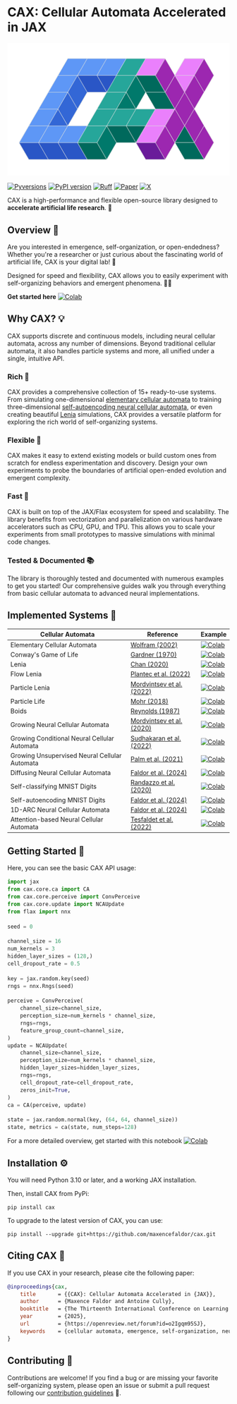 # CAX: Cellular Automata Accelerated in JAX

<div align="center">
	<img src="docs/cax.png" alt="logo"></img>
</div>

[![Pyversions](https://img.shields.io/pypi/pyversions/cax.svg?style=flat)](https://pypi.python.org/pypi/cax)
[![PyPI version](https://badge.fury.io/py/cax.svg)](https://badge.fury.io/py/cax)
[![Ruff](https://img.shields.io/endpoint?url=https://raw.githubusercontent.com/astral-sh/ruff/main/assets/badge/v2.json)](https://github.com/astral-sh/ruff)
[![Paper](http://img.shields.io/badge/paper-arxiv.2410.02651-B31B1B.svg)](https://arxiv.org/abs/2410.02651)
[![X](https://img.shields.io/badge/X-%23000000.svg?style=for-the-badge&logo=X&logoColor=white&style=flat)](https://x.com/maxencefaldor/status/1842211478796918945)

CAX is a high-performance and flexible open-source library designed to **accelerate artificial life research**. 🧬

## Overview 🔎

Are you interested in emergence, self-organization, or open-endedness? Whether you're a researcher or just curious about the fascinating world of artificial life, CAX is your digital lab! 🔬

Designed for speed and flexibility, CAX allows you to easily experiment with self-organizing behaviors and emergent phenomena. 🧑‍🔬

**Get started here** [![Colab](https://colab.research.google.com/assets/colab-badge.svg)](https://colab.research.google.com/github/maxencefaldor/cax/blob/main/examples/00_getting_started.ipynb)

## Why CAX? 💡

CAX supports discrete and continuous models, including neural cellular automata, across any number of dimensions. Beyond traditional cellular automata, it also handles particle systems and more, all unified under a single, intuitive API.

### Rich 🎨

CAX provides a comprehensive collection of 15+ ready-to-use systems. From simulating one-dimensional [elementary cellular automata](examples/10_elementary_ca.ipynb) to training three-dimensional [self-autoencoding neural cellular automata](examples/45_self_autoencoding_mnist.ipynb), or even creating beautiful [Lenia](examples/20_lenia.ipynb) simulations, CAX provides a versatile platform for exploring the rich world of self-organizing systems.

### Flexible 🧩

CAX makes it easy to extend existing models or build custom ones from scratch for endless experimentation and discovery. Design your own experiments to probe the boundaries of artificial open-ended evolution and emergent complexity.

### Fast 🚀

CAX is built on top of the JAX/Flax ecosystem for speed and scalability. The library benefits from vectorization and parallelization on various hardware accelerators such as CPU, GPU, and TPU. This allows you to scale your experiments from small prototypes to massive simulations with minimal code changes.

### Tested & Documented 📚

The library is thoroughly tested and documented with numerous examples to get you started! Our comprehensive guides walk you through everything from basic cellular automata to advanced neural implementations.

## Implemented Systems 🦎

| Cellular Automata | Reference | Example |
| --- | --- | --- |
| Elementary Cellular Automata | [Wolfram (2002)](https://www.wolframscience.com/nks/) | [![Colab](https://colab.research.google.com/assets/colab-badge.svg)](https://colab.research.google.com/github/maxencefaldor/cax/blob/main/examples/10_elementary_ca.ipynb) |
| Conway's Game of Life | [Gardner (1970)](https://web.stanford.edu/class/sts145/Library/life.pdf) | [![Colab](https://colab.research.google.com/assets/colab-badge.svg)](https://colab.research.google.com/github/maxencefaldor/cax/blob/main/examples/11_life.ipynb) |
| Lenia | [Chan (2020)](https://arxiv.org/abs/2005.03742) | [![Colab](https://colab.research.google.com/assets/colab-badge.svg)](https://colab.research.google.com/github/maxencefaldor/cax/blob/main/examples/20_lenia.ipynb) |
| Flow Lenia | [Plantec et al. (2022)](https://arxiv.org/abs/2212.07906) | [![Colab](https://colab.research.google.com/assets/colab-badge.svg)](https://colab.research.google.com/github/maxencefaldor/cax/blob/main/examples/21_flow_lenia.ipynb) |
| Particle Lenia | [Mordvintsev et al. (2022)](https://google-research.github.io/self-organising-systems/particle-lenia/) | [![Colab](https://colab.research.google.com/assets/colab-badge.svg)](https://colab.research.google.com/github/maxencefaldor/cax/blob/main/examples/22_particle_lenia.ipynb) |
| Particle Life | [Mohr (2018)](https://particle-life.com/) | [![Colab](https://colab.research.google.com/assets/colab-badge.svg)](https://colab.research.google.com/github/maxencefaldor/cax/blob/main/examples/30_particle_life.ipynb) |
| Boids | [Reynolds (1987)](https://www.red3d.com/cwr/boids/) | [![Colab](https://colab.research.google.com/assets/colab-badge.svg)](https://colab.research.google.com/github/maxencefaldor/cax/blob/main/examples/31_boids.ipynb) |
| Growing Neural Cellular Automata | [Mordvintsev et al. (2020)](https://distill.pub/2020/growing-ca/) |[![Colab](https://colab.research.google.com/assets/colab-badge.svg)](https://colab.research.google.com/github/maxencefaldor/cax/blob/main/examples/40_growing_nca.ipynb) |
| Growing Conditional Neural Cellular Automata | [Sudhakaran et al. (2022)](http://arxiv.org/abs/2205.06806) | [![Colab](https://colab.research.google.com/assets/colab-badge.svg)](https://colab.research.google.com/github/maxencefaldor/cax/blob/main/examples/41_growing_conditional_nca.ipynb) |
| Growing Unsupervised Neural Cellular Automata | [Palm et al. (2021)](https://arxiv.org/abs/2201.12360) | [![Colab](https://colab.research.google.com/assets/colab-badge.svg)](https://colab.research.google.com/github/maxencefaldor/cax/blob/main/examples/42_growing_unsupervised_nca.ipynb) |
| Diffusing Neural Cellular Automata | [Faldor et al. (2024)](https://arxiv.org/abs/2410.02651) | [![Colab](https://colab.research.google.com/assets/colab-badge.svg)](https://colab.research.google.com/github/maxencefaldor/cax/blob/main/examples/43_diffusing_nca.ipynb) |
| Self-classifying MNIST Digits | [Randazzo et al. (2020)](https://distill.pub/2020/selforg/mnist/) |[![Colab](https://colab.research.google.com/assets/colab-badge.svg)](https://colab.research.google.com/github/maxencefaldor/cax/blob/main/examples/44_self_classifying_mnist.ipynb) |
| Self-autoencoding MNIST Digits | [Faldor et al. (2024)](https://arxiv.org/abs/2410.02651) | [![Colab](https://colab.research.google.com/assets/colab-badge.svg)](https://colab.research.google.com/github/maxencefaldor/cax/blob/main/examples/45_self_autoencoding_mnist.ipynb) |
| 1D-ARC Neural Cellular Automata | [Faldor et al. (2024)](https://arxiv.org/abs/2410.02651) | [![Colab](https://colab.research.google.com/assets/colab-badge.svg)](https://colab.research.google.com/github/maxencefaldor/cax/blob/main/examples/46_1d_arc_nca.ipynb) |
| Attention-based Neural Cellular Automata | [Tesfaldet et al. (2022)](https://arxiv.org/abs/2211.01233) | [![Colab](https://colab.research.google.com/assets/colab-badge.svg)](https://colab.research.google.com/github/maxencefaldor/cax/blob/main/examples/47_attention_nca.ipynb) |

## Getting Started 🚦

Here, you can see the basic CAX API usage:

```python
import jax
from cax.core.ca import CA
from cax.core.perceive import ConvPerceive
from cax.core.update import NCAUpdate
from flax import nnx

seed = 0

channel_size = 16
num_kernels = 3
hidden_layer_sizes = (128,)
cell_dropout_rate = 0.5

key = jax.random.key(seed)
rngs = nnx.Rngs(seed)

perceive = ConvPerceive(
	channel_size=channel_size,
	perception_size=num_kernels * channel_size,
	rngs=rngs,
	feature_group_count=channel_size,
)
update = NCAUpdate(
	channel_size=channel_size,
	perception_size=num_kernels * channel_size,
	hidden_layer_sizes=hidden_layer_sizes,
	rngs=rngs,
	cell_dropout_rate=cell_dropout_rate,
	zeros_init=True,
)
ca = CA(perceive, update)

state = jax.random.normal(key, (64, 64, channel_size))
state, metrics = ca(state, num_steps=128)
```

For a more detailed overview, get started with this notebook [![Colab](https://colab.research.google.com/assets/colab-badge.svg)](https://colab.research.google.com/github/maxencefaldor/cax/blob/main/examples/00_getting_started.ipynb)

## Installation ⚙️

You will need Python 3.10 or later, and a working JAX installation.

Then, install CAX from PyPi:
```
pip install cax
```

To upgrade to the latest version of CAX, you can use:
```
pip install --upgrade git+https://github.com/maxencefaldor/cax.git
```

## Citing CAX 📝

If you use CAX in your research, please cite the following paper:

```bibtex
@inproceedings{cax,
	title       = {{CAX}: Cellular Automata Accelerated in {JAX}},
	author      = {Maxence Faldor and Antoine Cully},
	booktitle   = {The Thirteenth International Conference on Learning Representations},
	year        = {2025},
	url         = {https://openreview.net/forum?id=o2Igqm95SJ},
	keywords    = {cellular automata, emergence, self-organization, neural cellular automata},
}
```

## Contributing 👷

Contributions are welcome! If you find a bug or are missing your favorite self-organizing system, please open an issue or submit a pull request following our [contribution guidelines](CONTRIBUTING.md) 🤗.
